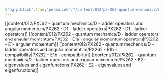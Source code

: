 ```yaml
---
{"dg-publish":true,"permalink":"/content/012/px-262-quantum-mechanics/d-ladder-operators-and-angular-momentum/d-ladder-operators-and-angular-momentum/","noteIcon":"1","created":"2024-11-25T10:50:32.000+00:00","updated":"2024-12-20T14:56:49.167+00:00"}
---
```


[[content/012/PX262 - quantum mechanics/D - ladder operators and angular momentum/PX262 - D1 - ladder operators\|PX262 - D1 - ladder operators]]
[[content/012/PX262 - quantum mechanics/D - ladder operators and angular momentum/PX262 - E1a - angular momentum operators\|PX262 - E1- angular momentum]]
[[content/012/PX262 - quantum mechanics/D - ladder operators and angular momentum/PX262 - E1b - compatibility\|PX262 - E1b - compatibility]]
[[content/012/PX262 - quantum mechanics/D - ladder operators and angular momentum/PX262 - E2 - eigenvalues and eigenfunctions\|PX262 - E2 - eigenvalues and eigenfunctions]]
